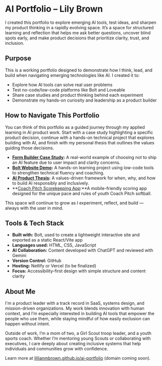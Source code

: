 # AI Portfolio – Lily Brown

I created this portfolio to explore emerging AI tools, test ideas, and sharpen my product thinking in a rapidly evolving space. It’s a space for structured learning and reflection that helps me ask better questions, uncover blind spots early, and make product decisions that prioritize clarity, trust, and inclusion.

## Purpose

This is a working portfolio designed to demonstrate how I think, lead, and build when navigating emerging technologies like AI. I created it to:
- Explore how AI tools can solve real user problems
- Test no-code/low-code platforms like Bolt and Loveable
- Share case studies and product thinking behind each experiment
- Demonstrate my hands-on curiosity and leadership as a product builder

## How to Navigate This Portfolio

You can think of this portfolio as a guided journey through my applied learning in AI product work. Start with a case study highlighting a specific product decision, continue with a hands-on technical project that explores building with AI, and finish with my personal thesis that outlines the values guiding those decisions.

- **[Form Builder Case Study](./form-builder-case-study/README.md):** A real-world example of choosing not to ship an AI feature due to user impact and clarity concerns.
- **[Bolt Website Demo](./bolt-website-demo/README.md):** A hands-on learning project using low-code tools to strengthen technical fluency and coaching.
- **[AI Product Thesis](./ai-product-thesis/README.md):** A values-driven framework for when, why, and how to build AI responsibly and inclusively.
- **[Coach Pitch Scorekeeping App](./coach-pitch-scorekeeper-app/prototype):**A mobile-friendly scoring app designed for the unique pace and rules of youth Coach Pitch softball.


This space will continue to grow as I experiment, reflect, and build — always with the user in mind.

## Tools & Tech Stack

- **Built with:** Bolt, used to create a lightweight interactive site and exported as a static React/Vite app  
- **Languages used:** HTML, CSS, JavaScript  
- **AI Collaboration:** Content developed with ChatGPT and reviewed with Gemini  
- **Version Control:** GitHub  
- **Hosting:** Netlify or Vercel (to be finalized)  
- **Focus:** Accessibility-first design with simple structure and content clarity

## About Me

I'm a product leader with a track record in SaaS, systems design, and mission-driven organizations. My work blends innovation with human context, and I’m especially interested in building AI tools that empower the people who use them, while staying mindful of how easily exclusion can happen without intent.

Outside of work, I’m a mom of two, a Girl Scout troop leader, and a youth sports coach. Whether I’m mentoring young Scouts or collaborating with executives, I care deeply about creating inclusive systems that help individuals and communities grow with confidence.


Learn more at [lillianmbrown.github.io/ai-portfolio](https://lillianmbrown.github.io/ai-portfolio) (domain coming soon).
